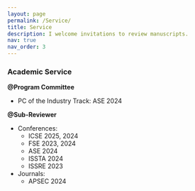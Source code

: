```yaml
---
layout: page
permalink: /Service/
title: Service
description: I welcome invitations to review manuscripts.
nav: true
nav_order: 3
---
```


### Academic Service
**@Program Committee**
- PC of the Industry Track: ASE 2024

**@Sub-Reviewer**
- Conferences:
  - ICSE 2025, 2024
  - FSE 2023, 2024
  - ASE 2024
  - ISSTA 2024
  - ISSRE 2023
- Journals:
  - APSEC 2024
